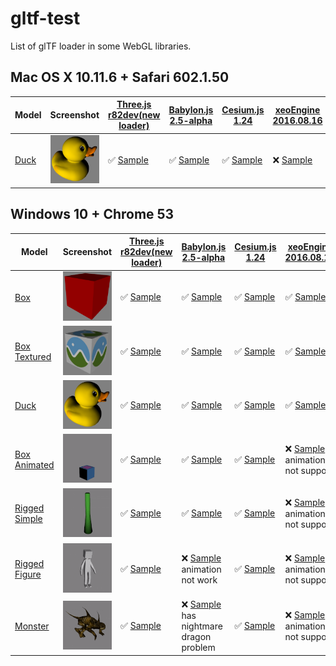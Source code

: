 # gltf-test
List of glTF loader in some WebGL libraries.

## Mac OS X 10.11.6 + Safari 602.1.50

| Model                                         | Screenshot                                              |[Three.js r82dev(new loader)](https://github.com/mrdoob/three.js/tree/dev/examples/js/loaders/GLTFLoader.js)             |[Babylon.js 2.5-alpha](https://github.com/BabylonJS/Babylon.js/tree/master/loaders/glTF)                                       |[Cesium.js 1.24](https://github.com/AnalyticalGraphicsInc/cesium/)                              |[xeoEngine 2016.08.16](https://github.com/xeolabs/xeoengine/tree/master/src/importing/gltf)                         |[GLBoost 2016.08.20](https://github.com/emadurandal/GLBoost/blob/master/src/js/middle_level/loader/GLTFLoader.js)       |
|-----------------------------------------------|---------------------------------------------------------|-------------------------------------------------------------------------------------------------------------------------|-------------------------------------------------------------------------------------------------------------------------------|------------------------------------------------------------------------------------------------|--------------------------------------------------------------------------------------------------------------------|------------------------------------------------------------------------------------------------------------------------|
|[Duck](sampleModels/Duck)                      |![](sampleModels/Duck/screenshot/screenshot.png)         |:white_check_mark: [Sample](https://cx20.github.io/gltf-test/examples/threejs/index.html?model=Duck&scale=1)             |:white_check_mark: [Sample](https://cx20.github.io/gltf-test/examples/babylonjs/index.html?model=Duck&scale=1)                 |:white_check_mark: [Sample](http://localhost:3000/examples/cesium/index.html?model=Duck)        |:x: [Sample](http://localhost:3000/examples/xeoengine/index.html?model=Duck&scale=1)                                |:white_check_mark: [Sample](http://localhost:3000/examples/glboost/index.html?model=Duck&scale=1)                       |

## Windows 10 + Chrome 53

| Model                                         | Screenshot                                              |[Three.js r82dev(new loader)](https://github.com/mrdoob/three.js/tree/dev/examples/js/loaders/GLTFLoader.js)             |[Babylon.js 2.5-alpha](https://github.com/BabylonJS/Babylon.js/tree/master/loaders/glTF)                                       |[Cesium.js 1.24](https://github.com/AnalyticalGraphicsInc/cesium/)                              |[xeoEngine 2016.08.16](https://github.com/xeolabs/xeoengine/tree/master/src/importing/gltf)                         |[GLBoost 2016.08.20](https://github.com/emadurandal/GLBoost/blob/master/src/js/middle_level/loader/GLTFLoader.js)       |
|-----------------------------------------------|---------------------------------------------------------|-------------------------------------------------------------------------------------------------------------------------|-------------------------------------------------------------------------------------------------------------------------------|------------------------------------------------------------------------------------------------|--------------------------------------------------------------------------------------------------------------------|------------------------------------------------------------------------------------------------------------------------|
|[Box](sampleModels/Box)                        |![](sampleModels/Box/screenshot/screenshot.png)          |:white_check_mark: [Sample](https://cx20.github.io/gltf-test/examples/threejs/index.html?model=Box&scale=1)              |:white_check_mark: [Sample](https://cx20.github.io/gltf-test/examples/babylonjs/index.html?model=Box&scale=1)                  |:white_check_mark: [Sample](http://localhost:3000/examples/cesium/index.html?model=Box)         |:white_check_mark: [Sample](http://localhost:3000/examples/xeoengine/index.html?model=Box&scale=1)                  |:white_check_mark: [Sample](http://localhost:3000/examples/glboost/index.html?model=Box&scale=1)                        |
|[Box Textured](sampleModels/BoxTextured)       |![](sampleModels/BoxTextured/screenshot/screenshot.png)  |:white_check_mark: [Sample](https://cx20.github.io/gltf-test/examples/threejs/index.html?model=BoxTextured&scale=1)      |:white_check_mark: [Sample](https://cx20.github.io/gltf-test/examples/babylonjs/index.html?model=BoxTextured&scale=1)          |:white_check_mark: [Sample](http://localhost:3000/examples/cesium/index.html?model=BoxTextured) |:white_check_mark: [Sample](http://localhost:3000/examples/xeoengine/index.html?model=BoxTextured&scale=1)          |:x: [Sample](http://localhost:3000/examples/glboost/index.html?model=BoxTextured&scale=1) has texture problem           |
|[Duck](sampleModels/Duck)                      |![](sampleModels/Duck/screenshot/screenshot.png)         |:white_check_mark: [Sample](https://cx20.github.io/gltf-test/examples/threejs/index.html?model=Duck&scale=1)             |:white_check_mark: [Sample](https://cx20.github.io/gltf-test/examples/babylonjs/index.html?model=Duck&scale=1)                 |:white_check_mark: [Sample](http://localhost:3000/examples/cesium/index.html?model=Duck)        |:white_check_mark: [Sample](http://localhost:3000/examples/xeoengine/index.html?model=Duck&scale=1)                 |:white_check_mark: [Sample](http://localhost:3000/examples/glboost/index.html?model=Duck&scale=1)                       |
|[Box Animated](sampleModels/BoxAnimated)       |![](sampleModels/BoxAnimated/screenshot/screenshot.gif)  |:white_check_mark: [Sample](https://cx20.github.io/gltf-test/examples/threejs/index.html?model=BoxAnimated&scale=1)      |:white_check_mark: [Sample](https://cx20.github.io/gltf-test/examples/babylonjs/index.html?model=BoxAnimated&scale=1)          |:white_check_mark: [Sample](http://localhost:3000/examples/cesium/index.html?model=BoxAnimated) |:x: [Sample](http://localhost:3000/examples/xeoengine/index.html?model=BoxAnimated&scale=1) animation not support   |:white_check_mark: [Sample](http://localhost:3000/examples/glboost/index.html?model=BoxAnimated&scale=1)                |
|[Rigged Simple](sampleModels/RiggedSimple)     |![](sampleModels/RiggedSimple/screenshot/screenshot.gif) |:white_check_mark: [Sample](https://cx20.github.io/gltf-test/examples/threejs/index.html?model=RiggedSimple&scale=0.2)   |:white_check_mark: [Sample](https://cx20.github.io/gltf-test/examples/babylonjs/index.html?model=RiggedSimple&scale=1)         |:white_check_mark: [Sample](http://localhost:3000/examples/cesium/index.html?model=RiggedSimple)|:x: [Sample](http://localhost:3000/examples/xeoengine/index.html?model=RiggedSimple&scale=0.2) animation not support|:white_check_mark: [Sample](http://localhost:3000/examples/glboost/index.html?model=RiggedSimple&scale=0.2)             |
|[Rigged Figure](sampleModels/RiggedFigure)     |![](sampleModels/RiggedFigure/screenshot/screenshot.gif) |:white_check_mark: [Sample](https://cx20.github.io/gltf-test/examples/threejs/index.html?model=RiggedFigure&scale=1)     |:x: [Sample](https://cx20.github.io/gltf-test/examples/babylonjs/index.html?model=RiggedFigure&scale=1) animation not work     |:white_check_mark: [Sample](http://localhost:3000/examples/cesium/index.html?model=RiggedFigure)|:x: [Sample](http://localhost:3000/examples/xeoengine/index.html?model=RiggedFigure&scale=1) animation not support  |:x: [Sample](http://localhost:3000/examples/glboost/index.html?model=RiggedFigure&scale=1) has nightmare dragon problem |
|[Monster](sampleModels/Monster)                |![](sampleModels/Monster/screenshot/screenshot.gif)      |:white_check_mark: [Sample](https://cx20.github.io/gltf-test/examples/threejs/index.html?model=Monster&scale=0.05)       |:x: [Sample](https://cx20.github.io/gltf-test/examples/babylonjs/index.html?model=Monster&scale=1) has nightmare dragon problem|:white_check_mark: [Sample](http://localhost:3000/examples/cesium/index.html?model=Monster)     |:x: [Sample](http://localhost:3000/examples/xeoengine/index.html?model=Monster&scale=0.05) animation not support    |:x: [Sample](http://localhost:3000/examples/glboost/index.html?model=Monster&scale=0.05) has nightmare dragon problem   |

